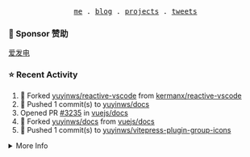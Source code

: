 <p align="center">
  <samp>
    <a href="https://yuy1n.io">me</a> .
    <a href="https://yuy1n.io/blog">blog</a> .
    <a href="https://yuy1n.io/projects">projects</a> .
    <a href="https://twitter.com/yuyinws">tweets</a>
  </samp>
</p>

### 💖 Sponsor 赞助

[爱发电](https://afdian.com/a/yuyinws)

### ⭐️ Recent Activity
<!--RECENT_ACTIVITY:start-->
1. 🍴 Forked [yuyinws/reactive-vscode](https://github.com/yuyinws/reactive-vscode) from [kermanx/reactive-vscode](https://github.com/kermanx/reactive-vscode)<br>
2. 💪 Pushed 1 commit(s) to [yuyinws/docs](https://github.com/yuyinws/docs)<br>
3. Opened PR [#3235](https://github.com/vuejs/docs/pull/3235) in [vuejs/docs](https://github.com/vuejs/docs)<br>
4. 🍴 Forked [yuyinws/docs](https://github.com/yuyinws/docs) from [vuejs/docs](https://github.com/vuejs/docs)<br>
5. 💪 Pushed 1 commit(s) to [yuyinws/vitepress-plugin-group-icons](https://github.com/yuyinws/vitepress-plugin-group-icons)<br>
<!--RECENT_ACTIVITY:end-->

<details>
  <summary>
  More Info
  </summary>

[![wakatime](https://wakatime.com/badge/user/51143705-a99d-4e70-b101-fd9e1cb44e71.svg)](https://wakatime.com/@51143705-a99d-4e70-b101-fd9e1cb44e71)

<img src="https://cdn.jsdelivr.net/gh/yuyinws/yuyinws/gitmand.svg" />
<br />
<img src="https://card.yuy1n.io/card/76561198340841543/dark,bg-game-1850570" />
<br />
<img src="https://cdn.jsdelivr.net/gh/yuyinws/yuyinws/github-metrics.svg" />
</details>
